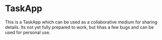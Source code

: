 # TaskApp
This is a TaskApp which can be used as a collaborative medium for sharing details. Its not yet fully prepared to work, but hhas a few bugs and can be used for personal use.
